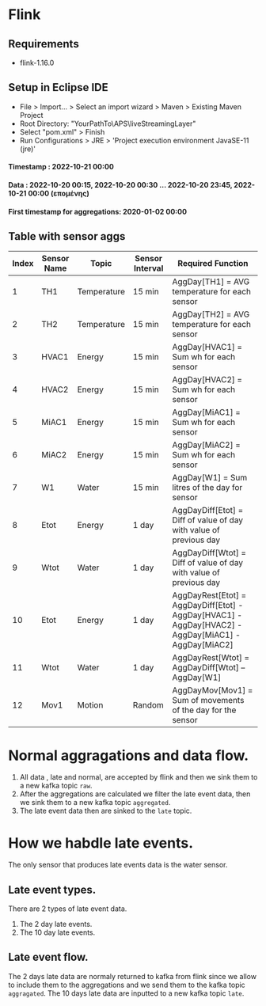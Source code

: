 # Flink

## Requirements

- flink-1.16.0

## Setup in Eclipse IDE

- File > Import... > Select an import wizard > Maven > Existing Maven Project
- Root Directory: "YourPathTo\APS\liveStreamingLayer"
- Select "pom.xml" > Finish
- Run Configurations > JRE > 'Project execution environment JavaSE-11 (jre)'

#### Timestamp : 2022-10-21 00:00

#### Data : 2022-10-20 00:15, 2022-10-20 00:30 … 2022-10-20 23:45, 2022-10-21 00:00 (επομένης)

#### First timestamp for aggregations: 2020-01-02 00:00

## Table with sensor aggs

| Index | Sensor Name | Topic       | Sensor Interval | Required Function                                                                                   |
| ----- | ----------- | ----------- | --------------- | --------------------------------------------------------------------------------------------------- |
| 1     | TH1         | Temperature | 15 min          | AggDay[TH1] = AVG temperature for each sensor                                                       |
| 2     | TH2         | Temperature | 15 min          | AggDay[TH2] = AVG temperature for each sensor                                                       |
| 3     | HVAC1       | Energy      | 15 min          | AggDay[HVAC1] = Sum wh for each sensor                                                              |
| 4     | HVAC2       | Energy      | 15 min          | AggDay[HVAC2] = Sum wh for each sensor                                                              |
| 5     | MiAC1       | Energy      | 15 min          | AggDay[MiAC1] = Sum wh for each sensor                                                              |
| 6     | MiAC2       | Energy      | 15 min          | AggDay[MiAC2] = Sum wh for each sensor                                                              |
| 7     | W1          | Water       | 15 min          | AggDay[W1] = Sum litres of the day for sensor                                                       |
| 8     | Etot        | Energy      | 1 day           | AggDayDiff[Etot] = Diff of value of day with value of previous day                                  |
| 9     | Wtot        | Water       | 1 day           | AggDayDiff[Wtot] = Diff of value of day with value of previous day                                  |
| 10    | Etot        | Energy      | 1 day           | AggDayRest[Etot] = AggDayDiff[Etot] - AggDay[HVAC1] - AggDay[HVAC2] - AggDay[MiAC1] - AggDay[MiAC2] |
| 11    | Wtot        | Water       | 1 day           | AggDayRest[Wtot] = AggDayDiff[Wtot] – AggDay[W1]                                                    |
| 12    | Mov1        | Motion      | Random          | AggDayMov[Mov1] = Sum of movements of the day for the sensor                                        |

# Normal aggragations and data flow.

1. All data , late and normal, are accepted by flink and then we sink them to a new kafka topic `raw`.
2. After the aggregations are calculated we filter the late event data, then we sink them to a new kafka topic `aggregated`.
3. The late event data then are sinked to the `late` topic.

# How we habdle late events.

The only sensor that produces late events data is the water sensor.

## Late event types.

There are 2 types of late event data.

1. The 2 day late events.
2. The 10 day late events.

## Late event flow.

The 2 days late data are normaly returned to kafka from flink since we allow to include them to the aggregations and we send them to the kafka topic `aggragated`.
The 10 days late data are inputted to a new kafka topic `late`.
